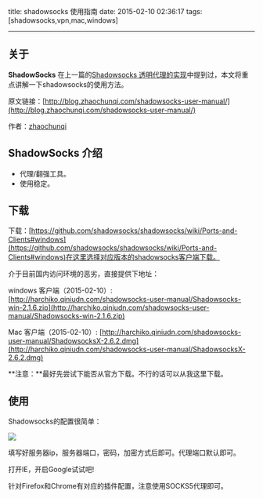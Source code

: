 title: shadowsocks 使用指南
date: 2015-02-10 02:36:17
tags: [shadowsocks,vpn,mac,windows]

---

## 关于

**ShadowSocks** 在上一篇的[Shadowsocks 透明代理的实现](http://blog.zhaochunqi.com/Auto-Proxy/ "Shadowsocks 透明代理的实现")中提到过，本文将重点讲解一下shadowsocks的使用方法。

原文链接：[http://blog.zhaochunqi.com/shadowsocks-user-manual/](http://blog.zhaochunqi.com/shadowsocks-user-manual/)

作者：[zhaochunqi](http://blog.zhaochunqi.com "http://blog.zhaochunqi.com")

## ShadowSocks 介绍

- 代理/翻强工具。
- 使用稳定。

## 下载

下载：[https://github.com/shadowsocks/shadowsocks/wiki/Ports-and-Clients#windows](https://github.com/shadowsocks/shadowsocks/wiki/Ports-and-Clients#windows)在这里选择对应版本的shadowsocks客户端下载。

介于目前国内访问环境的恶劣，直接提供下地址：

windows 客户端（2015-02-10）: [http://harchiko.qiniudn.com/shadowsocks-user-manual/Shadowsocks-win-2.1.6.zip](http://harchiko.qiniudn.com/shadowsocks-user-manual/Shadowsocks-win-2.1.6.zip)

Mac 客户端（2015-02-10）: [http://harchiko.qiniudn.com/shadowsocks-user-manual/ShadowsocksX-2.6.2.dmg](http://harchiko.qiniudn.com/shadowsocks-user-manual/ShadowsocksX-2.6.2.dmg)

**注意：**最好先尝试下能否从官方下载。不行的话可以从我这里下载。

## 使用

Shadowsocks的配置很简单：

![](http://harchiko.qiniudn.com/shadowsocks-user-manual/shadowsocks.png)

填写好服务器ip，服务器端口，密码，加密方式后即可。代理端口默认即可。

打开IE，开启Google试试吧!

针对Firefox和Chrome有对应的插件配置，注意使用SOCKS5代理即可。